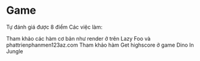 # Game

Tự đánh giá được 8 điểm
Các việc làm: 


Tham khảo các hàm cơ bản như render ở trên Lazy Foo và phattrienphanmen123az.com
Tham khảo hàm Get highscore ở game Dino In Jungle

